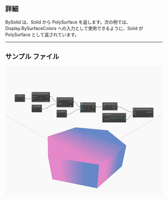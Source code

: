 ## 詳細
BySolid は、Solid から PolySurface を返します。次の例では、Display.BySurfaceColors への入力として使用できるように、Solid が PolySurface として返されています。
___
## サンプル ファイル

![BySolid](./Autodesk.DesignScript.Geometry.PolySurface.BySolid_img.jpg)

